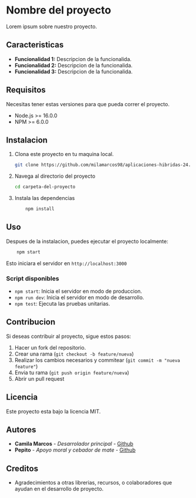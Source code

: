 # Nombre del proyecto

Lorem ipsum sobre nuestro proyecto.

## Caracteristicas

- **Funcionalidad 1:** Descripcion de la funcionalida.
- **Funcionalidad 2:** Descripcion de la funcionalida.
- **Funcionalidad 3:** Descripcion de la funcionalida.

## Requisitos

Necesitas tener estas versiones para que pueda correr el proyecto.
- Node.js >= 16.0.0
- NPM >= 6.0.0

## Instalacion

1. Clona este proyecto en tu maquina local.

    ```bash
    git clone https://github.com/milamarcos98/aplicaciones-hibridas-24.2-V.git
    ```

2. Navega al directorio del proyecto

    ```bash
    cd carpeta-del-proyecto
    ```

3. Instala las dependencias

    ```bash
        npm install
    ```

## Uso

Despues de la instalacion, puedes ejecutar el proyecto localmente:

```bash
    npm start
```

Esto iniciara el servidor en `http://localhost:3000`

### Script disponibles

- `npm start`: Inicia el servidor en modo de produccion.
- `npm run dev`: Inicia el servidor en modo de desarrollo.
- `npm test`: Ejecuta las pruebas unitarias.

## Contribucion

Si deseas contribuir al proyecto, sigue estos pasos:

1. Hacer un fork del repositorio.
2. Crear una rama (`git checkout -b feature/nueva`)
3. Realizar los cambios necesarios y commitear (`git commit -m "nueva feature"`)
4. Envia tu rama (`git push origin feature/nueva`)
5. Abrir un pull request

## Licencia

Este proyecto esta bajo la licencia MIT.

## Autores

- **Camila Marcos** - *Desarrolador principal* - [Github](www.github.com)
- **Pepito** - *Apoyo moral y cebador de mate* - [Github](www.github.com)

## Creditos

- Agradecimientos a otras librerias, recursos, o colaboradores que ayudan en el desarrollo de proyecto.


